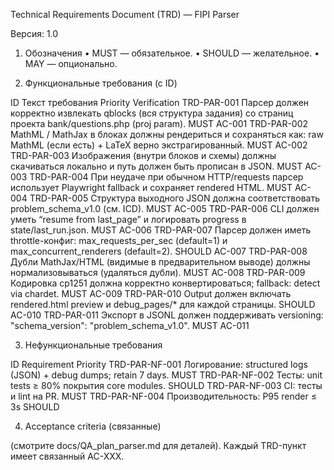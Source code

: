 Technical Requirements Document (TRD) — FIPI Parser

Версия: 1.0

1. Обозначения
	•	MUST — обязательное.
	•	SHOULD — желательное.
	•	MAY — опционально.

2. Функциональные требования (с ID)

ID	Текст требования	Priority	Verification
TRD-PAR-001	Парсер должен корректно извлекать qblocks (вся структура задания) со страниц проекта bank/questions.php (proj param).	MUST	AC-001
TRD-PAR-002	MathML / MathJax в блоках должны рендериться и сохраняться как: raw MathML (если есть) + LaTeX верно экстрагированный.	MUST	AC-002
TRD-PAR-003	Изображения (внутри блоков и схемы) должны скачиваться локально и путь должен быть прописан в JSON.	MUST	AC-003
TRD-PAR-004	При неудаче при обычном HTTP/requests парсер использует Playwright fallback и сохраняет rendered HTML.	MUST	AC-004
TRD-PAR-005	Структура выходного JSON должна соответствовать problem_schema_v1.0 (см. ICD).	MUST	AC-005
TRD-PAR-006	CLI должен уметь “resume from last_page” и логировать progress в state/last_run.json.	MUST	AC-006
TRD-PAR-007	Парсер должен иметь throttle-конфиг: max_requests_per_sec (default=1) и max_concurrent_renderers (default=2).	SHOULD	AC-007
TRD-PAR-008	Дубли MathJax/HTML (видимые в предварительном выводе) должны нормализовываться (удаляться дубли).	MUST	AC-008
TRD-PAR-009	Кодировка cp1251 должна корректно конвертироваться; fallback: detect via chardet.	MUST	AC-009
TRD-PAR-010	Output должен включать rendered.html preview и debug_pages/* для каждой страницы.	SHOULD	AC-010
TRD-PAR-011	Экспорт в JSONL должен поддерживать versioning: "schema_version": "problem_schema_v1.0".	MUST	AC-011

3. Нефункциональные требования

ID	Requirement	Priority
TRD-PAR-NF-001	Логирование: structured logs (JSON) + debug dumps; retain 7 days.	MUST
TRD-PAR-NF-002	Тесты: unit tests ≥ 80% покрытия core modules.	SHOULD
TRD-PAR-NF-003	CI: тесты и lint на PR.	MUST
TRD-PAR-NF-004	Производительность: P95 render ≤ 3s	SHOULD

4. Acceptance criteria (связанные)

(смотрите docs/QA_plan_parser.md для деталей). Каждый TRD-пункт имеет связанный AC-XXX.
